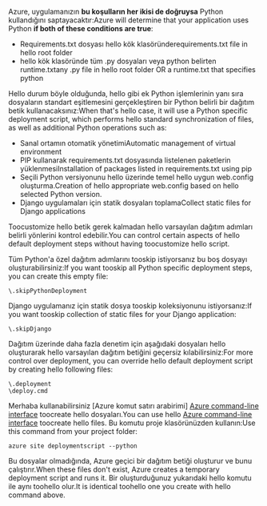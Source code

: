 <span data-ttu-id="b08db-101">Azure, uygulamanızın **bu koşulların her ikisi de doğruysa** Python kullandığını saptayacaktır:</span><span class="sxs-lookup"><span data-stu-id="b08db-101">Azure will determine that your application uses Python **if both of these conditions are true**:</span></span>

* <span data-ttu-id="b08db-102">Requirements.txt dosyası hello kök klasöründe</span><span class="sxs-lookup"><span data-stu-id="b08db-102">requirements.txt file in hello root folder</span></span>
* <span data-ttu-id="b08db-103">hello kök klasöründe tüm .py dosyaları veya python belirten runtime.txt</span><span class="sxs-lookup"><span data-stu-id="b08db-103">any .py file in hello root folder OR a runtime.txt that specifies python</span></span>

<span data-ttu-id="b08db-104">Hello durum böyle olduğunda, hello gibi ek Python işlemlerinin yanı sıra dosyaların standart eşitlemesini gerçekleştiren bir Python belirli bir dağıtım betik kullanacaksınız:</span><span class="sxs-lookup"><span data-stu-id="b08db-104">When that's hello case, it will use a Python specific deployment script, which performs hello standard synchronization of files, as well as additional Python operations such as:</span></span>

* <span data-ttu-id="b08db-105">Sanal ortamın otomatik yönetimi</span><span class="sxs-lookup"><span data-stu-id="b08db-105">Automatic management of virtual environment</span></span>
* <span data-ttu-id="b08db-106">PIP kullanarak requirements.txt dosyasında listelenen paketlerin yüklenmesi</span><span class="sxs-lookup"><span data-stu-id="b08db-106">Installation of packages listed in requirements.txt using pip</span></span>
* <span data-ttu-id="b08db-107">Seçili Python versiyonunu hello üzerinde temel hello uygun web.config oluşturma.</span><span class="sxs-lookup"><span data-stu-id="b08db-107">Creation of hello appropriate web.config based on hello selected Python version.</span></span>
* <span data-ttu-id="b08db-108">Django uygulamaları için statik dosyaları toplama</span><span class="sxs-lookup"><span data-stu-id="b08db-108">Collect static files for Django applications</span></span>

<span data-ttu-id="b08db-109">Toocustomize hello betik gerek kalmadan hello varsayılan dağıtım adımları belirli yönlerini kontrol edebilir.</span><span class="sxs-lookup"><span data-stu-id="b08db-109">You can control certain aspects of hello default deployment steps without having toocustomize hello script.</span></span>

<span data-ttu-id="b08db-110">Tüm Python'a özel dağıtım adımlarını tooskip istiyorsanız bu boş dosyayı oluşturabilirsiniz:</span><span class="sxs-lookup"><span data-stu-id="b08db-110">If you want tooskip all Python specific deployment steps, you can create this empty file:</span></span>

    \.skipPythonDeployment

<span data-ttu-id="b08db-111">Django uygulamanız için statik dosya tooskip koleksiyonunu istiyorsanız:</span><span class="sxs-lookup"><span data-stu-id="b08db-111">If you want tooskip collection of static files for your Django application:</span></span>

    \.skipDjango 

<span data-ttu-id="b08db-112">Dağıtım üzerinde daha fazla denetim için aşağıdaki dosyaları hello oluşturarak hello varsayılan dağıtım betiğini geçersiz kılabilirsiniz:</span><span class="sxs-lookup"><span data-stu-id="b08db-112">For more control over deployment, you can override hello default deployment script by creating hello following files:</span></span>

    \.deployment
    \deploy.cmd

<span data-ttu-id="b08db-113">Merhaba kullanabilirsiniz [Azure komut satırı arabirimi] [ Azure command-line interface] toocreate hello dosyaları.</span><span class="sxs-lookup"><span data-stu-id="b08db-113">You can use hello [Azure command-line interface][Azure command-line interface] toocreate hello files.</span></span>  <span data-ttu-id="b08db-114">Bu komutu proje klasörünüzden kullanın:</span><span class="sxs-lookup"><span data-stu-id="b08db-114">Use this command from your project folder:</span></span>

    azure site deploymentscript --python

<span data-ttu-id="b08db-115">Bu dosyalar olmadığında, Azure geçici bir dağıtım betiği oluşturur ve bunu çalıştırır.</span><span class="sxs-lookup"><span data-stu-id="b08db-115">When these files don't exist, Azure creates a temporary deployment script and runs it.</span></span>  <span data-ttu-id="b08db-116">Bir oluşturduğunuz yukarıdaki hello komutu ile aynı toohello olur.</span><span class="sxs-lookup"><span data-stu-id="b08db-116">It is identical toohello one you create with hello command above.</span></span>

[Azure command-line interface]: http://azure.microsoft.com/downloads/
